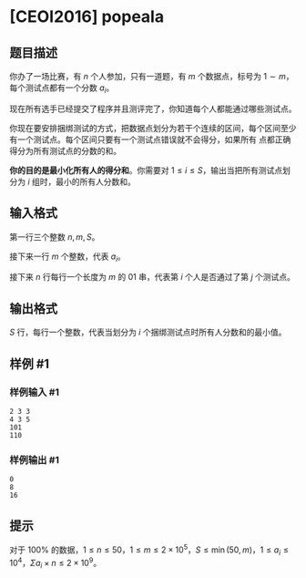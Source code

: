 # [CEOI2016] popeala

## 题目描述

你办了一场比赛，有 $n$ 个人参加，只有一道题，有 $m$ 个数据点，标号为 $1\sim m$，每个测试点都有一个分数 $a_i$。

现在所有选手已经提交了程序并且测评完了，你知道每个人都能通过哪些测试点。

你现在要安排捆绑测试的方式，把数据点划分为若干个连续的区间，每个区间至少有一个测试点。每个区间只要有一个测试点错误就不会得分，如果所有
点都正确得分为所有测试点的分数的和。

**你的目的是最小化所有人的得分和**。你需要对 $1\le i\le S$，输出当把所有测试点划分为 $i$ 组时，最小的所有人分数和。

## 输入格式

第一行三个整数 $n,m,S$。

接下来一行 $m$ 个整数，代表 $a_i$。

接下来 $n$ 行每行一个长度为 $m$ 的 $01$ 串，代表第 $i$ 个人是否通过了第 $j$ 个测试点。

## 输出格式

$S$ 行，每行一个整数，代表当划分为 $i$ 个捆绑测试点时所有人分数和的最小值。

## 样例 #1

### 样例输入 #1
```
2 3 3
4 3 5
101
110
```

### 样例输出 #1

```
0
8
16
```

## 提示

对于 $100\%$ 的数据，$1\le n\le 50$，$1\le m\le 2\times 10^5$，$S\le \min(50,m)，1\le a_i \le 10^4$，$\Sigma a_i\times n\le 2\times10^9$。

